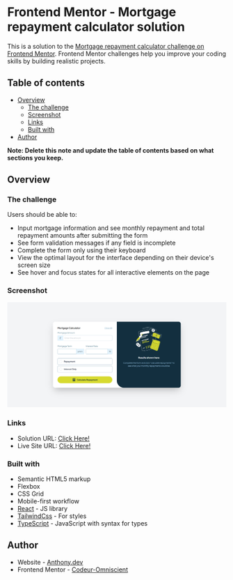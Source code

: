 # Frontend Mentor - Mortgage repayment calculator solution

This is a solution to the [Mortgage repayment calculator challenge on Frontend Mentor](https://www.frontendmentor.io/challenges/mortgage-repayment-calculator-Galx1LXK73). Frontend Mentor challenges help you improve your coding skills by building realistic projects.

## Table of contents

- [Overview](#overview)
  - [The challenge](#the-challenge)
  - [Screenshot](#screenshot)
  - [Links](#links)
  - [Built with](#built-with)
- [Author](#author)

**Note: Delete this note and update the table of contents based on what sections you keep.**

## Overview

### The challenge

Users should be able to:

- Input mortgage information and see monthly repayment and total repayment amounts after submitting the form
- See form validation messages if any field is incomplete
- Complete the form only using their keyboard
- View the optimal layout for the interface depending on their device's screen size
- See hover and focus states for all interactive elements on the page

### Screenshot

![website screenshot](./screenshot.png)

### Links

- Solution URL: [Click Here!](https://www.frontendmentor.io/solutions/mortgage-repayment-calculator-X9u9e3jLd5)
- Live Site URL: [Click Here!](https://mortgagecalculator-codeuromniscient.netlify.app/)

### Built with

- Semantic HTML5 markup
- Flexbox
- CSS Grid
- Mobile-first workflow
- [React](https://reactjs.org/) - JS library
- [TailwindCss](https://tailwindcss.com/) - For styles
- [TypeScript](https://www.typescriptlang.org/) - JavaScript with syntax for types

## Author

- Website - [Anthony.dev](https://www.your-site.com)
- Frontend Mentor - [Codeur-Omniscient](https://www.frontendmentor.io/profile/Codeur-Omniscient)
